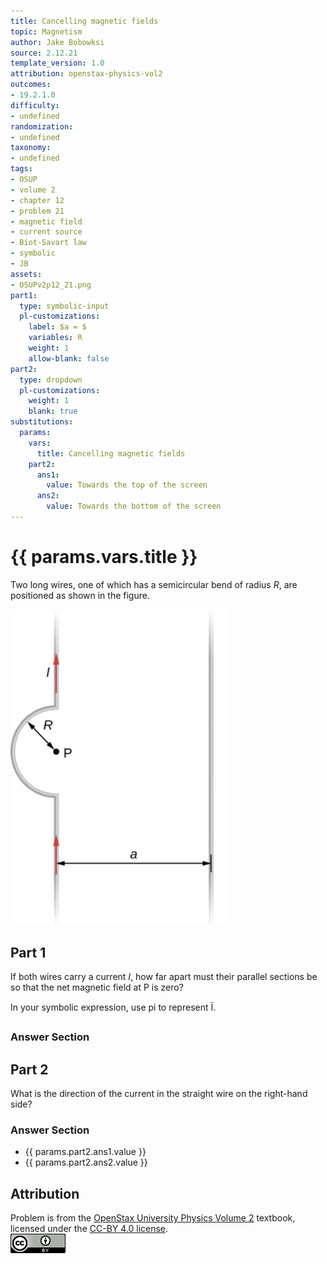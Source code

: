 ```yaml
---
title: Cancelling magnetic fields
topic: Magnetism
author: Jake Bobowksi
source: 2.12.21
template_version: 1.0
attribution: openstax-physics-vol2
outcomes:
- 19.2.1.0
difficulty:
- undefined
randomization:
- undefined
taxonomy:
- undefined
tags:
- OSUP
- volume 2
- chapter 12
- problem 21
- magnetic field
- current source
- Biot-Savart law
- symbolic
- JB
assets:
- OSUPv2p12_21.png
part1:
  type: symbolic-input
  pl-customizations:
    label: $a = $
    variables: R
    weight: 1
    allow-blank: false
part2:
  type: dropdown
  pl-customizations:
    weight: 1
    blank: true
substitutions:
  params:
    vars:
      title: Cancelling magnetic fields
    part2:
      ans1:
        value: Towards the top of the screen
      ans2:
        value: Towards the bottom of the screen
---
```

# {{ params.vars.title }}
Two long wires, one of which has a semicircular bend of radius $R$, are positioned as shown in the figure.

<img src="OSUPv2p12_21.png" width=350 alt="Parallel wires, one with a semicircular bend">

## Part 1

If both wires carry a current $I$, how far apart must their parallel sections be so that the net magnetic field at P is zero?

In your symbolic expression, use pi to represent Ï.

### Answer Section

## Part 2

What is the direction of the current in the straight wire on the right-hand side?

### Answer Section

- {{ params.part2.ans1.value }}
- {{ params.part2.ans2.value }}

## Attribution

Problem is from the [OpenStax University Physics Volume 2](https://openstax.org/details/books/university-physics-volume-2) textbook, licensed under the [CC-BY 4.0 license](https://creativecommons.org/licenses/by/4.0/).<br>![Image representing the Creative Commons 4.0 BY license.](https://raw.githubusercontent.com/firasm/bits/master/by.png)
